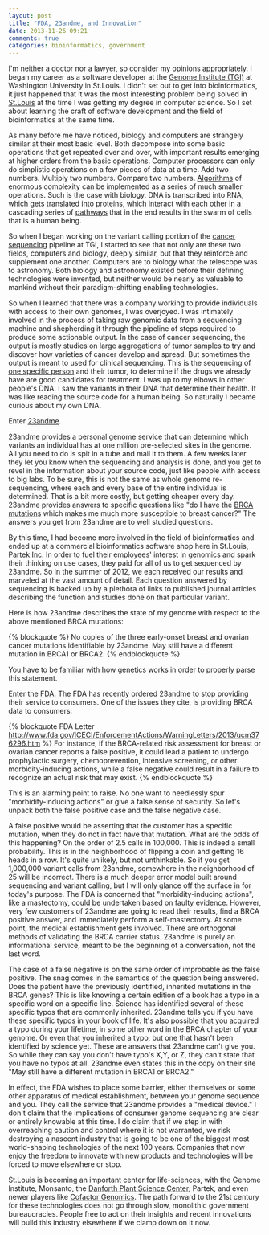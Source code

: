 ```yaml
---
layout: post
title: "FDA, 23andme, and Innovation"
date: 2013-11-26 09:21
comments: true
categories: bioinformatics, government
---
```


I'm neither a doctor nor a lawyer, so consider my opinions appropriately. I began my career as a software developer at the [Genome Institute (TGI)][0] at Washington University in St.Louis. I didn't set out to get into bioinformatics, it just happened that it was the most interesting problem being solved in [St.Louis][1] at the time I was getting my degree in computer science. So I set about learning the craft of software development and the field of bioinformatics at the same time. 

As many before me have noticed, biology and computers are strangely similar at their most basic level. Both decompose into some basic operations that get repeated over and over, with important results emerging at higher orders from the basic operations. Computer processors can only do simplistic operations on a few pieces of data at a time. Add two numbers. Multiply two numbers. Compare two numbers. [Algorithms][2] of enormous complexity can be implemented as a series of much smaller operations. Such is the case with biology. DNA is transcribed into RNA, which gets translated into proteins, which interact with each other in a cascading series of [pathways][3] that in the end results in the swarm of cells that is a human being.

So when I began working on the variant calling portion of the [cancer sequencing][4] pipeline at TGI, I started to see that not only are these two fields, computers and biology, deeply similar, but that they reinforce and supplement one another. Computers are to biology what the telescope was to astronomy. Both biology and astronomy existed before their defining technologies were invented, but neither would be nearly as valuable to mankind without their paradigm-shifting enabling technologies.

So when I learned that there was a company working to provide individuals with access to their own genomes, I was overjoyed. I was intimately involved in the process of taking raw genomic data from a sequencing machine and shepherding it through the pipeline of steps required to produce some actionable output. In the case of cancer sequencing, the output is mostly studies on large aggregations of tumor samples to try and discover how varieties of cancer develop and spread. But sometimes the output is meant to used for clinical sequencing. This is the sequencing of [one specific person][5] and their tumor, to determine if the drugs we already have are good candidates for treatment. I was up to my elbows in other people's DNA. I saw the variants in their DNA that determine their health. It was like reading the source code for a human being. So naturally I became curious about my own DNA.

Enter [23andme][6].

23andme provides a personal genome service that can determine which variants an individual has at one million pre-selected sites in the genome. All you need to do is spit in a tube and mail it to them. A few weeks later they let you know when the sequencing and analysis is done, and you get to revel in the information about your source code, just like people with access to big labs. To be sure, this is not the same as whole genome re-sequencing, where each and every base of the entire individual is determined. That is a bit more costly, but getting cheaper every day. 23andme provides answers to specific questions like "do I have the [BRCA mutations][7] which makes me much more susceptible to breast cancer?" The answers you get from 23andme are to well studied questions.

By this time, I had become more involved in the field of bioinformatics and ended up at a commercial bioinformatics software shop here in St.Louis, [Partek Inc.][8] In order to fuel their employees' interest in genomics and spark their thinking on use cases, they paid for all of us to get sequenced by 23andme. So in the summer of 2012, we each received our results and marveled at the vast amount of detail. Each question answered by sequencing is backed up by a plethora of links to published journal articles describing the function and studies done on that particular variant. 

Here is how 23andme describes the state of my genome with respect to the above mentioned BRCA mutations:

{% blockquote %}
No copies of the three early-onset breast and ovarian cancer mutations identifiable by 23andme. May still have a different mutation in BRCA1 or BRCA2.
{% endblockquote %}

You have to be familiar with how genetics works in order to properly parse this statement.

Enter the [FDA][9]. The FDA has recently ordered 23andme to stop providing their service to consumers. One of the issues they cite, is providing BRCA data to consumers:

{% blockquote FDA Letter http://www.fda.gov/ICECI/EnforcementActions/WarningLetters/2013/ucm376296.htm %}
For instance, if the BRCA-related risk assessment for breast or ovarian cancer reports a false positive, it could lead a patient to undergo prophylactic surgery, chemoprevention, intensive screening, or other morbidity-inducing actions, while a false negative could result in a failure to recognize an actual risk that may exist.
{% endblockquote %}

This is an alarming point to raise. No one want to needlessly spur "morbidity-inducing actions" or give a false sense of security. So let's unpack both the false positive case and the false negative case. 

A false positive would be asserting that the customer has a specific mutation, when they do not in fact have that mutation. What are the odds of this happening? On the order of 2.5 calls in 100,000. This is indeed a small probability. This is in the neighborhood of flipping a coin and getting 16 heads in a row. It's quite unlikely, but not unthinkable. So if you get 1,000,000 variant calls from 23andme, somewhere in the neighborhood of 25 will be incorrect. There is a much deeper error model built around sequencing and variant calling, but I will only glance off the surface in for today's purpose. The FDA is concerned that "morbidity-inducing actions", like a mastectomy, could be undertaken based on faulty evidence. However, very few customers of 23andme are going to read their results, find a BRCA positive answer, and immediately perform a self-mastectomy. At some point, the medical establishment gets involved. There are orthogonal methods of validating the BRCA carrier status. 23andme is purely an informational service, meant to be the beginning of a conversation, not the last word.

The case of a false negative is on the same order of improbable as the false positive. The snag comes in the semantics of the question being answered. Does the patient have the previously identified, inherited mutations in the BRCA genes? This is like knowing a certain edition of a book has a typo in a specific word on a specific line. Science has identified several of these specific typos that are commonly inherited. 23andme tells you if you have these specific typos in your book of life. It's also possible that you acquired a typo during your lifetime, in some other word in the BRCA chapter of your genome. Or even that you inherited a typo, but one that hasn't been identified by science yet. These are answers that 23andme can't give you. So while they can say you don't have typo's X,Y, or Z, they can't state that you have no typos at all. 23andme even states this in the copy on their site "May still have a different mutation in BRCA1 or BRCA2."

In effect, the FDA wishes to place some barrier, either themselves or some other apparatus of medical establishment, between your genome sequence and you. They call the service that 23andme provides a "medical device." I don't claim that the implications of consumer genome sequencing are clear or entirely knowable at this time. I do claim that if we step in with overreaching caution and control where it is not warranted, we risk destroying a nascent industry that is going to be one of the biggest most world-shaping technologies of the next 100 years. Companies that now enjoy the freedom to innovate with new products and technologies will be forced to move elsewhere or stop.

St.Louis is becoming an important center for life-sciences, with the Genome Institute, Monsanto, the [Danforth Plant Science Center][10], Partek, and even newer players like [Cofactor Genomics][11]. The path forward to the 21st century for these technologies does not go through slow, monolithic government bureaucracies. People free to act on their insights and recent innovations will build this industry elsewhere if we clamp down on it now.

[0]: http://genome.wustl.edu/ "The Genome Institute"
[1]: http://www.articulateventures.com/articulate-blog/category/a-newcomers-view-of-st-louis-a-heroic-city "St.Louis"
[2]: https://en.wikipedia.org/wiki/BLAST "BLAST Algorithm"
[3]: https://en.wikipedia.org/wiki/Insulin_signal_transduction_pathway_and_regulation_of_blood_glucose "Insulin Pathway"
[4]: http://genome.wustl.edu/projects/category/cancer-genomics/ "Cancer Genomics"
[5]: http://www.forbes.com/sites/matthewherper/2011/12/16/christopher-hitchens-and-steve-jobs-mark-limits-of-dna-sequencing-technology/ "Christopher Hitchens and Clinical Sequencing"
[6]: https://www.23andme.com/ "23andme"
[7]: http://www.cancer.gov/cancertopics/factsheet/Risk/BRCA "BRCA mutations"
[8]: http://partek.com/ "Partek Inc."
[9]: http://www.fda.gov/ICECI/EnforcementActions/WarningLetters/2013/ucm376296.htm "FDA 23andme Letter"
[10]: http://www.danforthcenter.org/ "Danforth Plant Science Center"
[11]: http://www.cofactorgenomics.com/index.php "Cofactor Genomics"
